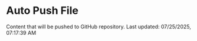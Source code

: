 # Auto Push File

Content that will be pushed to GitHub repository.
Last updated: 07/25/2025, 07:17:39 AM